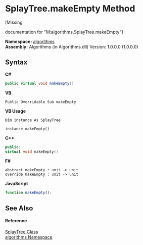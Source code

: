 # SplayTree.makeEmpty Method 
 

\[Missing <summary> documentation for "M:algorithms.SplayTree.makeEmpty"\]

**Namespace:**&nbsp;<a href="82f88b43-fdc9-bc99-9558-75fce96d448f">algorithms</a><br />**Assembly:**&nbsp;Algorithms (in Algorithms.dll) Version: 1.0.0.0 (1.0.0.0)

## Syntax

**C#**<br />
``` C#
public virtual void makeEmpty()
```

**VB**<br />
``` VB
Public Overridable Sub makeEmpty
```

**VB Usage**<br />
``` VB Usage
Dim instance As SplayTree

instance.makeEmpty()
```

**C++**<br />
``` C++
public:
virtual void makeEmpty()
```

**F#**<br />
``` F#
abstract makeEmpty : unit -> unit 
override makeEmpty : unit -> unit 
```

**JavaScript**<br />
``` JavaScript
function makeEmpty();
```


## See Also


#### Reference
<a href="226b57a6-0773-b753-0022-c1f8d64bdcca">SplayTree Class</a><br /><a href="82f88b43-fdc9-bc99-9558-75fce96d448f">algorithms Namespace</a><br />